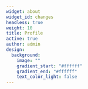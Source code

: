 ```yaml
---
widget: about
widget_id: changes
headless: true
weight: 10
title: Profile
active: true
author: admin
design:
  background:
    image: ""
    gradient_start: "#ffffff"
    gradient_end: "#ffffff"
    text_color_light: false
---
```

